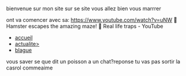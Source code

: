 bienvenue sur mon site 
sur se site vous allez bien vous marrrer

ont va comencer avec sa:
https://www.youtube.com/watch?v=uNW
🐹 Hamster escapes the amazing maze! 🐹 Real life traps - YouTube
<nav>
  <ul>
    <li>
      <a href="accueil">
        accueil
      </a>
    </li>
    <li>
     <a href=news.html">
        actualite>
                        </a>
                        </li>
                        <li>
                        <a href=news.html">
                              blague       
      </a>
    </li>
  </ul>
  </nav>
vous saver se que dit un poisson a un chat?reponse tu vas pas sortir la casrol commeaime
